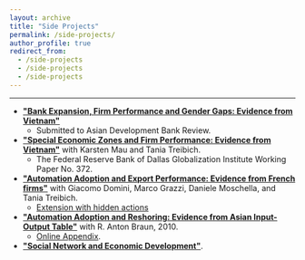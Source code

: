 ```yaml
---
layout: archive
title: "Side Projects"
permalink: /side-projects/
author_profile: true
redirect_from:
  - /side-projects
  - /side-projects
  - /side-projects
---
```


<hr>

* [**"Bank Expansion, Firm Performance and Gender Gaps: Evidence from Vietnam"**](/files/Waki_ZeroLiquidityHANK.pdf)
  * Submitted to Asian Development Bank Review.   
* [**"Special Economic Zones and Firm Performance: Evidence from Vietnam"**](https://www.dallasfed.org/~/media/documents/institute/wpapers/2019/0372.pdf) with Karsten Mau and Tania Treibich.
  * The Federal Reserve Bank of Dallas Globalization Institute Working Paper No. 372.    
* [**"Automation Adoption and Export Performance: Evidence from French firms"**](/files/Fukushima_Waki.pdf) with Giacomo Domini, Marco Grazzi, Daniele Moschella, and Tania Treibich. 
  * [Extension with hidden actions](/files/Fukushima_Waki_extension_hidden_actions.pdf)
* [**"Automation Adoption and Reshoring: Evidence from Asian Input-Output Table"**](/files/Braun_Waki_2010.pdf) with R. Anton Braun, 2010.   
  * [Online Appendix](/files/Braun_Waki_2010_Appendix.pdf).
* [**"Social Network and Economic Development"**](). 
